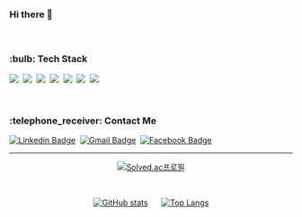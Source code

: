 <h3> Hi there 👋 </h3>
<h4>  </h4>
<br>
<h3> :bulb: Tech Stack </h3>
<p>
  <img src="https://img.shields.io/badge/C-A8B9CC?style=flat-square&logo=c&logoColor=white"/></a>&nbsp 
  <img src="https://img.shields.io/badge/C++-00599C?style=flat-square&logo=cplusplus&logoColor=white"/></a>&nbsp 
  <img src="https://img.shields.io/badge/Python-3766AB?style=flat-square&logo=Python&logoColor=white"/></a>&nbsp
  <img src="https://img.shields.io/badge/JavaScript-F7DF1E?style=flat-square&logo=JavaScript&logoColor=white"/></a>&nbsp
  <img src="https://img.shields.io/badge/Java-007396?style=flat-square&logo=Java&logoColor=white"/></a>&nbsp
  <img src="https://img.shields.io/badge/HTML5-E34F26?style=flat-square&logo=HTML5&logoColor=white"/></a>&nbsp
  <img src="https://img.shields.io/badge/CSS3-1572B6?style=flat-square&logo=CSS3&logoColor=white"/></a>&nbsp
</p>
<br>
<h3> :telephone_receiver: Contact Me </h3>

  [![Linkedin Badge](https://img.shields.io/badge/-LinkedIn-blue?style=flat-square&logo=Linkedin&logoColor=white&link=https://www.linkedin.com/in/seung-kyu-kim-9088a21b1/)](https://www.linkedin.com/in/seung-kyu-kim-9088a21b1/)&nbsp;
  [![Gmail Badge](https://img.shields.io/badge/Gmail-d14836?style=flat-square&logo=Gmail&logoColor=white&link=mailto:seungkyukim.dev@gmail.com)](mailto:seungkyukim.dev@gmail.com)&nbsp;
  [![Facebook Badge](https://img.shields.io/badge/facebook-1877f2?style=flat-square&logo=facebook&logoColor=white&link=https://www.facebook.com/kim.seungkyu.106/)](https://www.facebook.com/kim.seungkyu.106/)

<hr>
<div align="center">
  
[![Solved.ac프로필](http://mazassumnida.wtf/api/v2/generate_badge?boj=cppc03)](https://solved.ac/cppc03)
  
<br>
 
[![GitHub stats](https://github-readme-stats.vercel.app/api?username=ed-kyu&show_icons=true&theme=prussian)](https://github.com/anuraghazra/github-readme-stats)&nbsp;&nbsp;&nbsp;&nbsp;&nbsp;
[![Top Langs](https://github-readme-stats.vercel.app/api/top-langs/?username=ed-kyu&layout=compact&theme=prussian)](https://github.com/anuraghazra/github-readme-stats)
</div>


<!--
**SeungKyu-Kim/SeungKyu-Kim** is a ✨ _special_ ✨ repository because its `README.md` (this file) appears on your GitHub profile.

Here are some ideas to get you started:

- 🔭 I’m currently working on ...
- 🌱 I’m currently learning ...
- 👯 I’m looking to collaborate on ...
- 🤔 I’m looking for help with ...
- 💬 Ask me about ...
- 📫 How to reach me: ...
- 😄 Pronouns: ...
- ⚡ Fun fact: ...
-->
